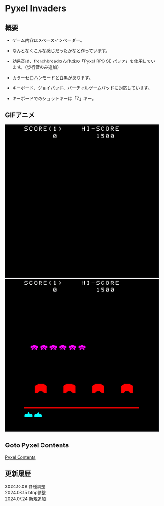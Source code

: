 # Pyxel Invaders

## 概要
- ゲーム内容はスペースインベーダー。
- なんとなくこんな感じだったかなと作っています。
- 効果音は、frenchbreadさん作成の「Pyxel RPG SE パック」を使用しています。（歩行音のみ追加）

- カラーセロハンモードと白黒があります。
- キーボード、ジョイパッド、バーチャルゲームパッドに対応しています。
- キーボードでのショットキーは「Z」キー。

## GIFアニメ
![GIF](pyxelinv1009_title.gif)
![GIF](pyxelinv1009_game.gif)

## Goto Pyxel Contents
[Pyxel Contents](https://sanbunnoichi1962.web.fc2.com/pyxel_contents.html)
## 更新履歴
2024.10.09 各種調整  
2024.08.15 btnp調整  
2024.07.24 新規追加
